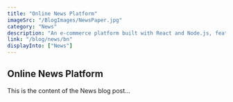 ```yaml
---
title: "Online News Platform"
imageSrc: "/BlogImages/NewsPaper.jpg"
category: "News"
description: "An e-commerce platform built with React and Node.js, featuring product listings, product searching, shopping cart, and checkout."
link: "/blog/news/bn"
displayInto: ["News"]
---
```


## Online News Platform

This is the content of the News blog post...
